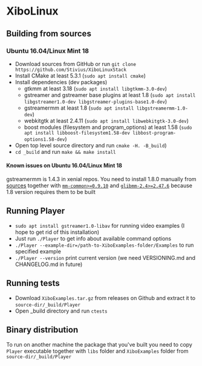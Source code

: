 # XiboLinux

## Building from sources
### Ubuntu 16.04/Linux Mint 18
- Download sources from GitHub or run `git clone https://github.com/Stivius/XiboLinuxStack`
- Install CMake at least 5.3.1 (`sudo apt install cmake`)
- Install dependencies (dev packages)
  - gtkmm at least 3.18 (`sudo apt install libgtkmm-3.0-dev`)
  - gstreamer and gstreamer base plugins at least 1.8 (`sudo apt install libgstreamer1.0-dev libgstreamer-plugins-base1.0-dev`)
  - gstreamermm at least 1.8 (`sudo apt install libgstreamermm-1.0-dev`)
  - webkitgtk at least 2.4.11 (`sudo apt install libwebkitgtk-3.0-dev`)
  - boost modules (filesystem and program_options) at least 1.58 (`sudo apt install libboost-filesystem1.58-dev libbost-program-options1.58-dev`)
- Open top level source directory and run `cmake -H. -B_build`)
- `cd _build` and run `make && make install`

#### Known issues on Ubuntu 16.04/Linux Mint 18
gstreamermm is 1.4.3 in xenial repos. You need to install 1.8.0 manually from [sources](https://github.com/GNOME/gstreamermm/releases/tag/1.8.0) together with [`mm-common>=0.9.10`](https://github.com/GNOME/mm-common/releases/tag/0.9.10) and [`glibmm-2.4>=2.47.6`](https://github.com/GNOME/glibmm/releases/tag/2.47.6) because 1.8 version requires them to be built

## Running Player
- `sudo apt install gstreamer1.0-libav` for running video examples (I hope to get rid of this installation)
- Just run `./Player` to get info about available command options
- `./Player --example-dir=/path-to-XiboExamples-folder/Examples` to run specified example
- `./Player --version` print current version (we need VERSIONING.md and CHANGELOG.md in future)

## Running tests
- Download `XiboExamples.tar.gz` from releases on Github and extract it to `source-dir/_build/Player`
- Open _build directory and run `ctests`

## Binary distribution
To run on another machine the package that you've built you need to copy `Player` executable together with `libs` folder and `XiboExamples` folder from `source-dir/_build/Player`

